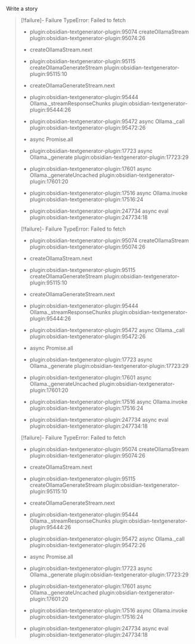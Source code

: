 Write a story
> [!failure]- Failure 
>   TypeError: Failed to fetch
>   
>   - plugin:obsidian-textgenerator-plugin:95074 createOllamaStream
>     plugin:obsidian-textgenerator-plugin:95074:26
>   
>   - createOllamaStream.next
>   
>   - plugin:obsidian-textgenerator-plugin:95115 createOllamaGenerateStream
>     plugin:obsidian-textgenerator-plugin:95115:10
>   
>   - createOllamaGenerateStream.next
>   
>   - plugin:obsidian-textgenerator-plugin:95444 Ollama._streamResponseChunks
>     plugin:obsidian-textgenerator-plugin:95444:26
>   
>   - plugin:obsidian-textgenerator-plugin:95472 async Ollama._call
>     plugin:obsidian-textgenerator-plugin:95472:26
>   
>   - async Promise.all
>   
>   - plugin:obsidian-textgenerator-plugin:17723 async Ollama._generate
>     plugin:obsidian-textgenerator-plugin:17723:29
>   
>   - plugin:obsidian-textgenerator-plugin:17601 async Ollama._generateUncached
>     plugin:obsidian-textgenerator-plugin:17601:20
>   
>   - plugin:obsidian-textgenerator-plugin:17516 async Ollama.invoke
>     plugin:obsidian-textgenerator-plugin:17516:24
>   
>   - plugin:obsidian-textgenerator-plugin:247734 async eval
>     plugin:obsidian-textgenerator-plugin:247734:18
>   
>  
> [!failure]- Failure 
>   TypeError: Failed to fetch
>   
>   - plugin:obsidian-textgenerator-plugin:95074 createOllamaStream
>     plugin:obsidian-textgenerator-plugin:95074:26
>   
>   - createOllamaStream.next
>   
>   - plugin:obsidian-textgenerator-plugin:95115 createOllamaGenerateStream
>     plugin:obsidian-textgenerator-plugin:95115:10
>   
>   - createOllamaGenerateStream.next
>   
>   - plugin:obsidian-textgenerator-plugin:95444 Ollama._streamResponseChunks
>     plugin:obsidian-textgenerator-plugin:95444:26
>   
>   - plugin:obsidian-textgenerator-plugin:95472 async Ollama._call
>     plugin:obsidian-textgenerator-plugin:95472:26
>   
>   - async Promise.all
>   
>   - plugin:obsidian-textgenerator-plugin:17723 async Ollama._generate
>     plugin:obsidian-textgenerator-plugin:17723:29
>   
>   - plugin:obsidian-textgenerator-plugin:17601 async Ollama._generateUncached
>     plugin:obsidian-textgenerator-plugin:17601:20
>   
>   - plugin:obsidian-textgenerator-plugin:17516 async Ollama.invoke
>     plugin:obsidian-textgenerator-plugin:17516:24
>   
>   - plugin:obsidian-textgenerator-plugin:247734 async eval
>     plugin:obsidian-textgenerator-plugin:247734:18
>   
>  
> [!failure]- Failure 
>   TypeError: Failed to fetch
>   
>   - plugin:obsidian-textgenerator-plugin:95074 createOllamaStream
>     plugin:obsidian-textgenerator-plugin:95074:26
>   
>   - createOllamaStream.next
>   
>   - plugin:obsidian-textgenerator-plugin:95115 createOllamaGenerateStream
>     plugin:obsidian-textgenerator-plugin:95115:10
>   
>   - createOllamaGenerateStream.next
>   
>   - plugin:obsidian-textgenerator-plugin:95444 Ollama._streamResponseChunks
>     plugin:obsidian-textgenerator-plugin:95444:26
>   
>   - plugin:obsidian-textgenerator-plugin:95472 async Ollama._call
>     plugin:obsidian-textgenerator-plugin:95472:26
>   
>   - async Promise.all
>   
>   - plugin:obsidian-textgenerator-plugin:17723 async Ollama._generate
>     plugin:obsidian-textgenerator-plugin:17723:29
>   
>   - plugin:obsidian-textgenerator-plugin:17601 async Ollama._generateUncached
>     plugin:obsidian-textgenerator-plugin:17601:20
>   
>   - plugin:obsidian-textgenerator-plugin:17516 async Ollama.invoke
>     plugin:obsidian-textgenerator-plugin:17516:24
>   
>   - plugin:obsidian-textgenerator-plugin:247734 async eval
>     plugin:obsidian-textgenerator-plugin:247734:18
>   
>  
